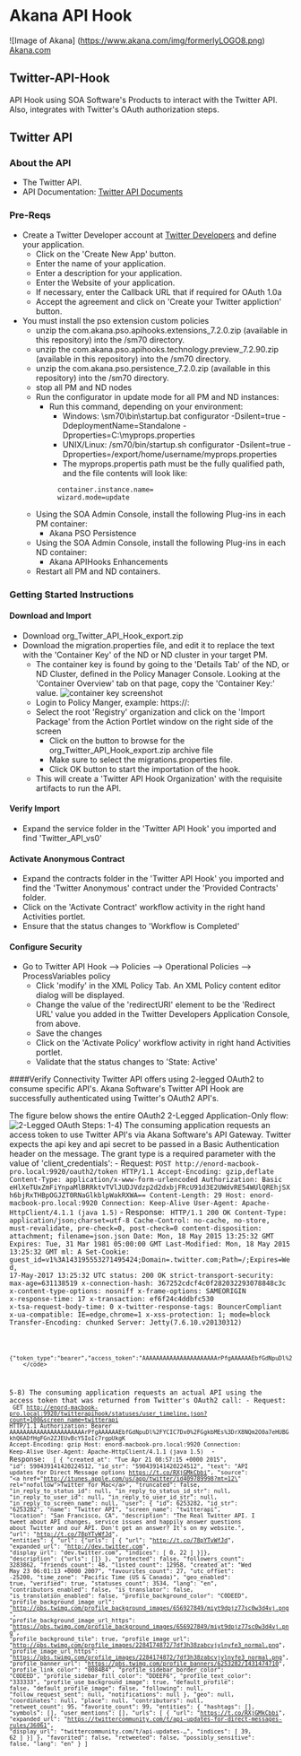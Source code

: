 # Akana API Hook
![Image of Akana] 
(https://www.akana.com/img/formerlyLOGO8.png) 
<br/>
[Akana.com](http://akana.com)

## Twitter-API-Hook
API Hook using SOA Software's Products to interact with the Twitter API.  Also, integrates with Twitter's OAuth authorization steps.

## Twitter API

### About the API
- The Twitter API.
- API Documentation: [Twitter API Documents](https://dev.twitter.com/overview/documentation)

### Pre-Reqs
- Create a Twitter Developer account at [Twitter Developers](https://developer.twitter.com) and define your application.
    + Click on the 'Create New App' button.
    + Enter the name of your application.
    + Enter a description for your application.
    + Enter the Website of your application.
    + If necessary, enter the Callback URL that if required for OAuth 1.0a
    + Accept the agreement and click on 'Create your Twitter appliction' button.
- You must install the pso extension custom policies
    + unzip the com.akana.pso.apihooks.extensions_7.2.0.zip (available in this repository) into the /sm70 directory.
    + unzip the com.akana.pso.apihooks.technology.preview_7.2.90.zip (available in this repository) into the /sm70 directory.
    + unzip the com.akana.pso.persistence_7.2.0.zip (available in this repository) into the /sm70 directory.
    + stop all PM and ND nodes
    + Run the configurator in update mode for all PM and ND instances:
        * Run this command, depending on your environment:
            - Windows: <Gateway base dir>\sm70\bin\startup.bat configurator -Dsilent=true -DdeploymentName=Standalone -Dproperties=C:\\myprops.properties
            - UNIX/Linux: <Gateway base dir>/sm70/bin/startup.sh configurator -Dsilent=true -Dproperties=/export/home/username/myprops.properties
            - The myprops.propertis path must be the fully qualified path, and the file contents will look like:
            <code>
            container.instance.name=<instance name, e.g. PM>
            wizard.mode=update
            </code>
    + Using the SOA Admin Console, install the following Plug-ins in each PM container:
        * Akana PSO Persistence
    + Using the SOA Admin Console, install the following Plug-ins in each ND container:
        * Akana APIHooks Enhancements 
    + Restart all PM and ND containers.

### Getting Started Instructions

#### Download and Import
- Download org_Twitter_API_Hook_export.zip
- Download the migration.properties file, and edit it to replace the text with the 'Container Key' of the ND or ND cluster in your target PM.
    + The container key is found by going to the 'Details Tab' of the ND, or ND Cluster, defined in the Policy Manager Console.  Looking at the 'Container Overview' tab on that page, copy the 'Container Key:' value.
    ![container key screenshot](https://github.com/pogo61/Google-Sheets-API-Integration/blob/master/Screen%20Shot%202015-03-18%20at%2011.24.45%20am.png "ND Container Key")
    + Login to Policy Manger, example: https://<hostname>:<port>
    + Select the root 'Registry' organization and click on the 'Import Package' from the Action Portlet window on the right side of the screen
        * Click on the button to browse for the org_Twitter_API_Hook_export.zip archive file
        * Make sure to select the migrations.properties file.
        * Click OK button to start the importation of the hook.
    + This will create a 'Twitter API Hook Organization' with the requisite artifacts to run the API.

#### Verify Import
- Expand the service folder in the 'Twitter API Hook' you imported and find 'Twitter_API_vs0'

#### Activate Anonymous Contract
- Expand the contracts folder in the 'Twitter API Hook' you imported and find the 'Twitter Anonymous' contract under the 'Provided Contracts' folder.
- Click on the 'Activate Contract' workflow activity in the right hand Activities portlet.
- Ensure that the status changes to 'Workflow is Completed'

#### Configure Security
- Go to Twitter API Hook --> Policies --> Operational Policies --> ProcessVariables policy
    + Click 'modify' in the XML Policy Tab.  An XML Policy content editor dialog will be displayed.
    + Change the value of the 'redirectURI' element to be the 'Redirect URL' value you added in the Twitter Developers Application Console, from above.
    + Save the changes
    + Click on the 'Activate Policy' workflow activity in right hand Activities portlet.
    + Validate that the status changes to 'State: Active'

####Verify Connectivity
Twitter API offers using 2-legged OAuth2 to consume specific API's.  Akana Software's Twitter API Hook are successfully authenticated using Twitter's OAuth2 API's.

The figure below shows the entire OAuth2 2-Legged Application-Only flow:
![2-Legged OAuth](https://github.com/soaErikNord/Twitter-API-Hook/blob/master/src/2-leggedOauth.png "2-Legged OAuth")
Steps:
1-4) The consuming application requests an access token to use Twitter API's via Akana Software's API Gateway.  Twitter expects the api key and api secret to be passed in a Basic Authentication header on the message.  The grant type is a required parameter with the value of 'client_credentials':
    - Request:
        ```
            POST http://enord-macbook-pro.local:9920/oauth2/token HTTP/1.1
            Accept-Encoding: gzip,deflate
            Content-Type: application/x-www-form-urlencoded
            Authorization: Basic eHlXeTUxZmFiYnpaMlBRRktvTVlJUDJVdzp2d2dxbjFRcU91d3E2UWdvRE54WUlQREhjSXh6bjRxTHBpOGJZT0RNaGlkblpWakRXWA==
            Content-Length: 29
            Host: enord-macbook-pro.local:9920
            Connection: Keep-Alive
            User-Agent: Apache-HttpClient/4.1.1 (java 1.5)
        ```
    - Response:
        <code>
            HTTP/1.1 200 OK
            Content-Type: application/json;charset=utf-8
            Cache-Control: no-cache, no-store, must-revalidate, pre-check=0, post-check=0
            content-disposition: attachment; filename=json.json
            Date: Mon, 18 May 2015 13:25:32 GMT
            Expires: Tue, 31 Mar 1981 05:00:00 GMT
            Last-Modified: Mon, 18 May 2015 13:25:32 GMT
            ml: A
            Set-Cookie: guest_id=v1%3A143195553271495424;Domain=.twitter.com;Path=/;Expires=Wed, 17-May-2017 13:25:32 UTC
            status: 200 OK
            strict-transport-security: max-age=631138519
            x-connection-hash: 367252cdcf4c0f282032293078848c3c
            x-content-type-options: nosniff
            x-frame-options: SAMEORIGIN
            x-response-time: 17
            x-transaction: ef6f24c4ddbfc530
            x-tsa-request-body-time: 0
            x-twitter-response-tags: BouncerCompliant
            x-ua-compatible: IE=edge,chrome=1
            x-xss-protection: 1; mode=block
            Transfer-Encoding: chunked
            Server: Jetty(7.6.10.v20130312)

            {"token_type":"bearer","access_token":"AAAAAAAAAAAAAAAAAAAAAArPfgAAAAAAEbfGdNpuDl%2FYCIC7Dx0%2FGgkbMEs%3DrX8NQm2O0a7eHUBGkhQ6ADfHgFGn2ZJEUvBcY5IoIc7rgpUkgK"}
        </code>
5-8) The consuming application requests an actual API using the access token that was returned from Twitter's OAuth2 call:
    - Request:
        <code>
            GET http://enord-macbook-pro.local:9920/twitterapihook/statuses/user_timeline.json?count=100&screen_name=twitterapi HTTP/1.1
            Authorization: Bearer AAAAAAAAAAAAAAAAAAAAAArPfgAAAAAAEbfGdNpuDl%2FYCIC7Dx0%2FGgkbMEs%3DrX8NQm2O0a7eHUBGkhQ6ADfHgFGn2ZJEUvBcY5IoIc7rgpUkgK
            Accept-Encoding: gzip
            Host: enord-macbook-pro.local:9920
            Connection: Keep-Alive
            User-Agent: Apache-HttpClient/4.1.1 (java 1.5)
        </code>
    - Response:
        <code>
            [
              {
              "created_at": "Tue Apr 21 08:57:15 +0000 2015",
              "id": 590439141420224512,
              "id_str": "590439141420224512",
              "text": "API updates for Direct Message options https://t.co/RXjGMkCbbi",
              "source": "<a href=\"http://itunes.apple.com/us/app/twitter/id409789998?mt=12\" rel=\"nofollow\">Twitter for Mac<\/a>",
              "truncated": false,
              "in_reply_to_status_id": null,
              "in_reply_to_status_id_str": null,
              "in_reply_to_user_id": null,
              "in_reply_to_user_id_str": null,
              "in_reply_to_screen_name": null,
              "user":       {
                 "id": 6253282,
                 "id_str": "6253282",
                 "name": "Twitter API",
                 "screen_name": "twitterapi",
                 "location": "San Francisco, CA",
                 "description": "The Real Twitter API. I tweet about API changes, service issues and happily answer questions about Twitter and our API. Don't get an answer? It's on my website.",
                 "url": "http://t.co/78pYTvWfJd",
                 "entities":          {
                    "url": {"urls": [            {
                       "url": "http://t.co/78pYTvWfJd",
                       "expanded_url": "http://dev.twitter.com",
                       "display_url": "dev.twitter.com",
                       "indices":                [
                          0,
                          22
                       ]
                    }]},
                    "description": {"urls": []}
                 },
                 "protected": false,
                 "followers_count": 3283862,
                 "friends_count": 48,
                 "listed_count": 12958,
                 "created_at": "Wed May 23 06:01:13 +0000 2007",
                 "favourites_count": 27,
                 "utc_offset": -25200,
                 "time_zone": "Pacific Time (US & Canada)",
                 "geo_enabled": true,
                 "verified": true,
                 "statuses_count": 3534,
                 "lang": "en",
                 "contributors_enabled": false,
                 "is_translator": false,
                 "is_translation_enabled": false,
                 "profile_background_color": "C0DEED",
                 "profile_background_image_url": "http://pbs.twimg.com/profile_background_images/656927849/miyt9dpjz77sc0w3d4vj.png",
                 "profile_background_image_url_https": "https://pbs.twimg.com/profile_background_images/656927849/miyt9dpjz77sc0w3d4vj.png",
                 "profile_background_tile": true,
                 "profile_image_url": "http://pbs.twimg.com/profile_images/2284174872/7df3h38zabcvjylnyfe3_normal.png",
                 "profile_image_url_https": "https://pbs.twimg.com/profile_images/2284174872/7df3h38zabcvjylnyfe3_normal.png",
                 "profile_banner_url": "https://pbs.twimg.com/profile_banners/6253282/1431474710",
                 "profile_link_color": "0084B4",
                 "profile_sidebar_border_color": "C0DEED",
                 "profile_sidebar_fill_color": "DDEEF6",
                 "profile_text_color": "333333",
                 "profile_use_background_image": true,
                 "default_profile": false,
                 "default_profile_image": false,
                 "following": null,
                 "follow_request_sent": null,
                 "notifications": null
              },
              "geo": null,
              "coordinates": null,
              "place": null,
              "contributors": null,
              "retweet_count": 95,
              "favorite_count": 99,
              "entities":       {
                 "hashtags": [],
                 "symbols": [],
                 "user_mentions": [],
                 "urls": [         {
                    "url": "https://t.co/RXjGMkCbbi",
                    "expanded_url": "https://twittercommunity.com/t/api-updates-for-direct-messages-rules/36061",
                    "display_url": "twittercommunity.com/t/api-updates-…",
                    "indices":             [
                       39,
                       62
                    ]
                 }]
              },
              "favorited": false,
              "retweeted": false,
              "possibly_sensitive": false,
              "lang": "en"
           }
        ]
        </code>